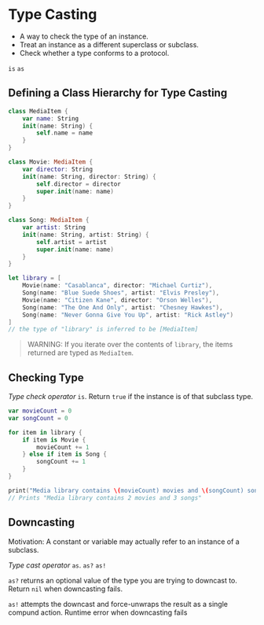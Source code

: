 # Type Casting

- A way to check the type of an instance.
- Treat an instance as a different superclass or subclass.
- Check whether a type conforms to a protocol.

`is` `as`

## Defining a Class Hierarchy for Type Casting

```swift
class MediaItem {
    var name: String
    init(name: String) {
        self.name = name
    }
}

class Movie: MediaItem {
    var director: String
    init(name: String, director: String) {
        self.director = director
        super.init(name: name)
    }
}

class Song: MediaItem {
    var artist: String
    init(name: String, artist: String) {
        self.artist = artist
        super.init(name: name)
    }
}

let library = [
    Movie(name: "Casablanca", director: "Michael Curtiz"),
    Song(name: "Blue Suede Shoes", artist: "Elvis Presley"),
    Movie(name: "Citizen Kane", director: "Orson Welles"),
    Song(name: "The One And Only", artist: "Chesney Hawkes"),
    Song(name: "Never Gonna Give You Up", artist: "Rick Astley")
]
// the type of "library" is inferred to be [MediaItem]
```

> WARNING: If you iterate over the contents of `library`, the items returned are typed as `MediaItem`.

## Checking Type

_Type check operator_ `is`. Return `true` if the instance is of that subclass type.

```swift
var movieCount = 0
var songCount = 0

for item in library {
    if item is Movie {
        movieCount += 1
    } else if item is Song {
        songCount += 1
    }
}

print("Media library contains \(movieCount) movies and \(songCount) songs")
// Prints "Media library contains 2 movies and 3 songs"
```

## Downcasting

Motivation: A constant or variable may actually refer to an instance of a subclass.

_Type cast operator_ `as`. `as?` `as!`

`as?` returns an optional value of the type you are trying to downcast to. Return `nil` when downcasting fails.

`as!` attempts the downcast and force-unwraps the result as a single compund action. Runtime error when downcasting fails





